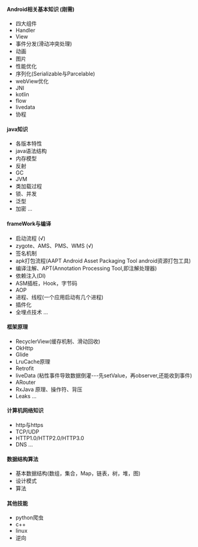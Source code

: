 
#### Android相关基本知识 (刚需)
* 四大组件
* Handler
* View 
* 事件分发(滑动冲突处理)
* 动画
* 图片
* 性能优化  
* 序列化(Serializable与Parcelable)
* webView优化
* JNI
* kotlin
* flow
* livedata
* 协程

#### java知识
* 各版本特性
* java语法结构
* 内存模型
* 反射
* GC
* JVM
* 类加载过程
* 锁、并发
* 泛型
* 加密
...

#### frameWork与编译
* 启动流程 (√)
* zygote、AMS、PMS、WMS (√)
* 签名机制
* apk打包流程(AAPT Android Asset Packaging Tool android资源打包工具) 
* 编译注解、APT(Annotation Processing Tool,即注解处理器)
* 依赖注入(DI)
* ASM插桩，Hook，字节码
* AOP
* 进程、线程(一个应用启动有几个进程)
* 插件化
* 全埋点技术
...

#### 框架原理
* RecyclerView(缓存机制、滑动回收)
* OkHttp
* Glide
* LruCache原理
* Retrofit
* liveData (粘性事件导致数据倒灌---先setValue，再observer,还能收到事件)
* ARouter
* RxJava 原理、操作符、背压
* Leaks
...

#### 计算机网络知识
* http与https
* TCP/UDP
* HTTP1.0/HTTP2.0/HTTP3.0
* DNS
... 

#### 数据结构算法
* 基本数据结构(数组，集合，Map，链表，树，堆，图)
* 设计模式
* 算法

#### 其他技能
* python爬虫
* c++
* linux
* 逆向

